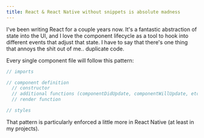 ```yaml
---
title: React & React Native without snippets is absolute madness
---
```


I've been writing React for a couple years now. It's a fantastic abstraction of state into the UI, and I love the component lifecycle as a tool to hook into different events that adjust that state. I have to say that there's one thing that annoys the shit out of me.. duplicate code.

Every single component file will follow this pattern:

```js
// imports

// component definition
  // constructor
  // additional functions (componentDidUpdate, componentWillUpdate, etc)
  // render function

// styles
```

That pattern is particularly enforced a little more in React Native (at least in my projects).

